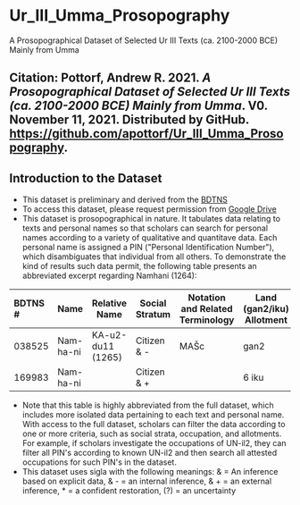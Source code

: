 # Ur_III_Umma_Prosopography
A Prosopographical Dataset of Selected Ur III Texts (ca. 2100-2000 BCE) Mainly from Umma
## Citation: Pottorf, Andrew R. 2021. *A Prosopographical Dataset of Selected Ur III Texts (ca. 2100-2000 BCE) Mainly from Umma*. V0. November 11, 2021. Distributed by GitHub. https://github.com/apottorf/Ur_III_Umma_Prosopography.
## Introduction to the Dataset
* This dataset is preliminary and derived from the [BDTNS](http://bdtns.filol.csic.es/index.php?p=formulario_urIII)
* To access this dataset, please request permission from [Google Drive](https://docs.google.com/spreadsheets/d/1u0mRGfCRF3cth4vgn2FS1usqCp4FStlP/edit?usp=sharing&ouid=109221485517740985449&rtpof=true&sd=true)
* This dataset is prosopographical in nature. It tabulates data relating to texts and personal names so that scholars can search for personal names according to a variety of qualitative and quantitave data. Each personal name is assigned a PIN ("Personal Identification Number"), which disambiguates that individual from all others. To demonstrate the kind of results such data permit, the following table presents an abbreviated excerpt regarding Namhani (1264):

| BDTNS #| Name      | Relative Name     | Social Stratum | Notation and Related Terminology | Land (gan2/iku) Allotment | PIN  | PIN Frequency |
| :------| ----------| ------------------| ---------------| -------------------------------- | ------------------------- | ---- | ------------: | 
| 038525 | Nam-ha-ni | KA-u2-du11 (1265) | Citizen & -    | MAŠc                             | gan2                      | 1264 | 5             |
| 169983 | Nam-ha-ni |                   | Citizen & +    |                                  | 6 iku                     | 1264 | 5             |
* Note that this table is highly abbreviated from the full dataset, which includes more isolated data pertaining to each text and personal name. With access to the full dataset, scholars can filter the data according to one or more criteria, such as social strata, occupation, and allotments. For example, if scholars investigate the occupations of UN-il2, they can filter all PIN's according to known UN-il2 and then search all attested occupations for such PIN's in the dataset.
* This dataset uses sigla with the following meanings: & = An inference based on explicit data, & - = an internal inference, & + = an external inference, * = a confident restoration, (?) = an uncertainty
